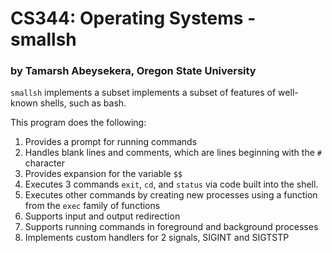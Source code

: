 # CS344: Operating Systems - smallsh
### by Tamarsh Abeysekera, Oregon State University

`smallsh` implements a subset implements a subset of features of well-known shells, such as bash.

This program does the following:
1. Provides a prompt for running commands
2. Handles blank lines and comments, which are lines beginning with the `#` character
3. Provides expansion for the variable `$$`
4. Executes 3 commands `exit`, `cd`, and `status` via code built into the shell.
5. Executes other commands by creating new processes using a function from the `exec` family of functions
6. Supports input and output redirection
7. Supports running commands in foreground and background processes
8. Implements custom handlers for 2 signals, SIGINT and SIGTSTP
